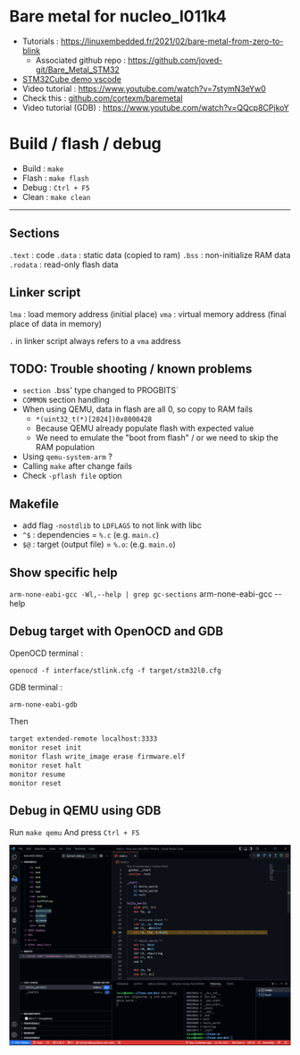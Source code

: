 # Bare metal for nucleo_l011k4 

- Tutorials : https://linuxembedded.fr/2021/02/bare-metal-from-zero-to-blink
  - Associated github repo : https://github.com/joved-git/Bare_Metal_STM32
- [STM32Cube demo vscode](https://github.com/EmbeddedGeekYT/egSTM32/tree/vscode)
- Video tutorial : https://www.youtube.com/watch?v=7stymN3eYw0
- Check this : [github.com/cortexm/baremetal](https://github.com/cortexm/baremetal)
- Video tutorial (GDB) : https://www.youtube.com/watch?v=QQcp8CPjkoY

# Build / flash / debug

- Build : `make`
- Flash : `make flash`
- Debug : `Ctrl + F5`
- Clean : `make clean`

---

## Sections

`.text` : code
`.data` : static data (copied to ram)
`.bss` : non-initialize RAM data
`.rodata` : read-only flash data

## Linker script

`lma` : load memory address (initial place)
`vma` : virtual memory address (final place of data in memory)

`.` in linker script always refers to a `vma` address

## TODO: Trouble shooting / known problems

- `section `.bss' type changed to PROGBITS`
- `COMMON` section handling
- When using QEMU, data in flash are all 0, so copy to RAM fails
  - `*(uint32_t(*)[2024])0x8000428`
  - Because QEMU already populate flash with expected value
  - We need to emulate the "boot from flash" / or we need to skip the RAM population
- Using `qemu-system-arm` ?
- Calling `make` after change fails
- Check `-pflash file` option

## Makefile

- add flag `-nostdlib` to `LDFLAGS` to not link with libc
- `^$` : dependencies = `%.c` (e.g. `main.c`)
- `$@` : target (output file) = `%.o`: (e.g. `main.o`)

## Show specific help

`arm-none-eabi-gcc -Wl,--help | grep gc-sections`
arm-none-eabi-gcc --help

## Debug target with OpenOCD and GDB

OpenOCD terminal : 
```
openocd -f interface/stlink.cfg -f target/stm32l0.cfg
```

GDB terminal :
```
arm-none-eabi-gdb
```

Then 
```
target extended-remote localhost:3333
monitor reset init
monitor flash write_image erase firmware.elf
monitor reset halt
monitor resume
monitor reset
```

## Debug in QEMU using GDB

Run `make qemu`
And press `Ctrl + F5`

![](./pics/linux-arm-debug.png)